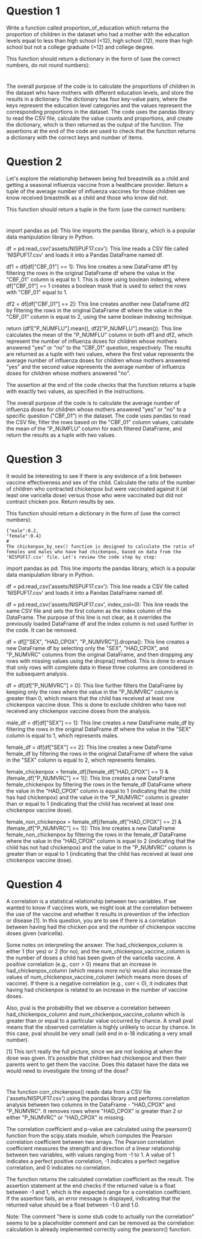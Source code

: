 # Question 1
Write a function called proportion_of_education which returns the proportion of children in the dataset who had a mother with the education levels equal to less than high school (<12), high school (12), more than high school but not a college graduate (>12) and college degree.

This function should return a dictionary in the form of (use the correct numbers, do not round numbers):
#
The overall purpose of the code is to calculate the proportions of children in the dataset who have mothers with different education levels, and store the results in a dictionary. The dictionary has four key-value pairs, where the keys represent the education level categories and the values represent the corresponding proportions in the dataset. The code uses the pandas library to read the CSV file, calculate the value counts and proportions, and create the dictionary, which is then returned as the output of the function. The assertions at the end of the code are used to check that the function returns a dictionary with the correct keys and number of items.
# Question 2
Let's explore the relationship between being fed breastmilk as a child and getting a seasonal influenza vaccine from a healthcare provider. Return a tuple of the average number of influenza vaccines for those children we know received breastmilk as a child and those who know did not.

This function should return a tuple in the form (use the correct numbers:
#
import pandas as pd: This line imports the pandas library, which is a popular data manipulation library in Python.

df = pd.read_csv('assets/NISPUF17.csv'): This line reads a CSV file called 'NISPUF17.csv' and loads it into a Pandas DataFrame named df.

df1 = df[df["CBF_01"] == 1]: This line creates a new DataFrame df1 by filtering the rows in the original DataFrame df where the value in the "CBF_01" column is equal to 1. This is done using boolean indexing, where df["CBF_01"] == 1 creates a boolean mask that is used to select the rows with "CBF_01" equal to 1.

df2 = df[df["CBF_01"] == 2]: This line creates another new DataFrame df2 by filtering the rows in the original DataFrame df where the value in the "CBF_01" column is equal to 2, using the same boolean indexing technique.

return (df1["P_NUMFLU"].mean(), df2["P_NUMFLU"].mean()): This line calculates the mean of the "P_NUMFLU" column in both df1 and df2, which represent the number of influenza doses for children whose mothers answered "yes" or "no" to the "CBF_01" question, respectively. The results are returned as a tuple with two values, where the first value represents the average number of influenza doses for children whose mothers answered "yes" and the second value represents the average number of influenza doses for children whose mothers answered "no".

The assertion at the end of the code checks that the function returns a tuple with exactly two values, as specified in the instructions.

The overall purpose of the code is to calculate the average number of influenza doses for children whose mothers answered "yes" or "no" to a specific question ("CBF_01") in the dataset. The code uses pandas to read the CSV file, filter the rows based on the "CBF_01" column values, calculate the mean of the "P_NUMFLU" column for each filtered DataFrame, and return the results as a tuple with two values.
#
# Question 3
It would be interesting to see if there is any evidence of a link between vaccine effectiveness and sex of the child. Calculate the ratio of the number of children who contracted chickenpox but were vaccinated against it (at least one varicella dose) versus those who were vaccinated but did not contract chicken pox. Return results by sex.

This function should return a dictionary in the form of (use the correct numbers):

    {"male":0.2,
    "female":0.4}
    #
    The chickenpox_by_sex() function is designed to calculate the ratio of females and males who have had chickenpox, based on data from the 'NISPUF17.csv' file. Let's review the code step by step:

import pandas as pd: This line imports the pandas library, which is a popular data manipulation library in Python.

df = pd.read_csv('assets/NISPUF17.csv'): This line reads a CSV file called 'NISPUF17.csv' and loads it into a Pandas DataFrame named df.

df = pd.read_csv('assets/NISPUF17.csv', index_col=0): This line reads the same CSV file and sets the first column as the index column of the DataFrame. The purpose of this line is not clear, as it overrides the previously loaded DataFrame df and the index column is not used further in the code. It can be removed.

df = df[["SEX", "HAD_CPOX", "P_NUMVRC"]].dropna(): This line creates a new DataFrame df by selecting only the "SEX", "HAD_CPOX", and "P_NUMVRC" columns from the original DataFrame, and then dropping any rows with missing values using the dropna() method. This is done to ensure that only rows with complete data in these three columns are considered in the subsequent analysis.

df = df[df["P_NUMVRC"] > 0]: This line further filters the DataFrame by keeping only the rows where the value in the "P_NUMVRC" column is greater than 0, which means that the child has received at least one chickenpox vaccine dose. This is done to exclude children who have not received any chickenpox vaccine doses from the analysis.

male_df = df[df["SEX"] == 1]: This line creates a new DataFrame male_df by filtering the rows in the original DataFrame df where the value in the "SEX" column is equal to 1, which represents males.

female_df = df[df["SEX"] == 2]: This line creates a new DataFrame female_df by filtering the rows in the original DataFrame df where the value in the "SEX" column is equal to 2, which represents females.

female_chickenpox = female_df[(female_df["HAD_CPOX"] == 1) & (female_df["P_NUMVRC"] >= 1)]: This line creates a new DataFrame female_chickenpox by filtering the rows in the female_df DataFrame where the value in the "HAD_CPOX" column is equal to 1 (indicating that the child has had chickenpox) and the value in the "P_NUMVRC" column is greater than or equal to 1 (indicating that the child has received at least one chickenpox vaccine dose).

female_non_chickenpox = female_df[(female_df["HAD_CPOX"] == 2) & (female_df["P_NUMVRC"] >= 1)]: This line creates a new DataFrame female_non_chickenpox by filtering the rows in the female_df DataFrame where the value in the "HAD_CPOX" column is equal to 2 (indicating that the child has not had chickenpox) and the value in the "P_NUMVRC" column is greater than or equal to 1 (indicating that the child has received at least one chickenpox vaccine dose).
#
# Question 4
A correlation is a statistical relationship between two variables. If we wanted to know if vaccines work, we might look at the correlation between the use of the vaccine and whether it results in prevention of the infection or disease [1]. In this question, you are to see if there is a correlation between having had the chicken pox and the number of chickenpox vaccine doses given (varicella).

Some notes on interpreting the answer. The had_chickenpox_column is either 1 (for yes) or 2 (for no), and the num_chickenpox_vaccine_column is the number of doses a child has been given of the varicella vaccine. A positive correlation (e.g., corr > 0) means that an increase in had_chickenpox_column (which means more no’s) would also increase the values of num_chickenpox_vaccine_column (which means more doses of vaccine). If there is a negative correlation (e.g., corr < 0), it indicates that having had chickenpox is related to an increase in the number of vaccine doses.

Also, pval is the probability that we observe a correlation between had_chickenpox_column and num_chickenpox_vaccine_column which is greater than or equal to a particular value occurred by chance. A small pval means that the observed correlation is highly unlikely to occur by chance. In this case, pval should be very small (will end in e-18 indicating a very small number).

[1] This isn’t really the full picture, since we are not looking at when the dose was given. It’s possible that children had chickenpox and then their parents went to get them the vaccine. Does this dataset have the data we would need to investigate the timing of the dose?
#
The function corr_chickenpox() reads data from a CSV file ('assets/NISPUF17.csv') using the pandas library and performs correlation analysis between two columns in the DataFrame - "HAD_CPOX" and "P_NUMVRC". It removes rows where "HAD_CPOX" is greater than 2 or either "P_NUMVRC" or "HAD_CPOX" is missing.

The correlation coefficient and p-value are calculated using the pearsonr() function from the scipy.stats module, which computes the Pearson correlation coefficient between two arrays. The Pearson correlation coefficient measures the strength and direction of a linear relationship between two variables, with values ranging from -1 to 1. A value of 1 indicates a perfect positive correlation, -1 indicates a perfect negative correlation, and 0 indicates no correlation.

The function returns the calculated correlation coefficient as the result. The assertion statement at the end checks if the returned value is a float between -1 and 1, which is the expected range for a correlation coefficient. If the assertion fails, an error message is displayed, indicating that the returned value should be a float between -1.0 and 1.0.

Note: The comment "here is some stub code to actually run the correlation" seems to be a placeholder comment and can be removed as the correlation calculation is already implemented correctly using the pearsonr() function.
